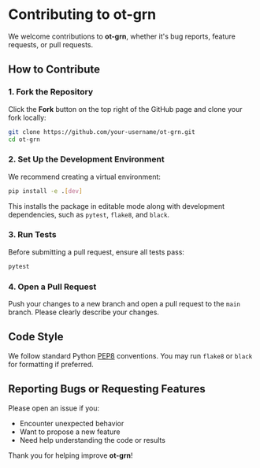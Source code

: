 # Contributing to ot-grn

We welcome contributions to **ot-grn**, whether it's bug reports, feature requests, or pull requests.

## How to Contribute

### 1. Fork the Repository
Click the **Fork** button on the top right of the GitHub page and clone your fork locally:

```bash
git clone https://github.com/your-username/ot-grn.git
cd ot-grn
```

### 2. Set Up the Development Environment

We recommend creating a virtual environment:

```bash
pip install -e .[dev]
```

This installs the package in editable mode along with development dependencies, such as `pytest`, `flake8`, and `black`.

### 3. Run Tests

Before submitting a pull request, ensure all tests pass:

```bash
pytest
```

### 4. Open a Pull Request

Push your changes to a new branch and open a pull request to the `main` branch. Please clearly describe your changes.


## Code Style

We follow standard Python [PEP8](https://pep8.org/) conventions. You may run `flake8` or `black` for formatting if preferred.

## Reporting Bugs or Requesting Features

Please open an issue if you:

- Encounter unexpected behavior
- Want to propose a new feature
- Need help understanding the code or results


Thank you for helping improve **ot-grn**!